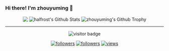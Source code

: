 ### Hi there! I'm zhouyuming 👋
<p align="center">
<img align="center" src="https://github-readme-stats.vercel.app/api/top-langs/?username=zhouyuming&hide_langs_below=1&theme=default&line_height=27&layout=compact" />
<img align="center" src="https://github-readme-stats.vercel.app/api?username=zhouyuming&show_icons=true&count_private=true&include_all_commits=true&line_height=21" alt="halfrost's Github Stats" />
<img align="center" src="https://github-profile-trophy.vercel.app/?username=zhouyuming&column=7" alt="zhouyuming's Github Trophy" />
</p>
<hr>
<p  align="center">
<img src="https://visitor-badge.laobi.icu/badge?page_id=zhouyuming.zhouyuming" alt="visitor badge"/>       
</p>
<p align="center">
  <a href="hhttps://twitter.com/RajkumarSamra"><img alt="followers" title="Follow me on Twitter" src="https://img.shields.io/twitter/follow/DenverCoder1?color=55960c&label=Follow&logo=twitter&logoColor=white&style=for-the-badge"/></a>
  <a href="https://github.com/rjsamra"><img alt="followers" title="Follow me on Github" src="https://img.shields.io/github/followers/rjsamra?color=236ad3&style=for-the-badge&logo=github&label=Follow"/></a>
  <a href="https://github.com/rjsamra"><img alt="views" title="Github views" src="https://freshidea.com/jonah/app/ghpvc/"/></a>
</p>
<!--
**zhouyuming/zhouyuming** is a ✨ _special_ ✨ repository because its `README.md` (this file) appears on your GitHub profile.

Here are some ideas to get you started:

- 🔭 I’m currently working on ...
- 🌱 I’m currently learning ...
- 👯 I’m looking to collaborate on ...
- 🤔 I’m looking for help with ...
- 💬 Ask me about ...
- 📫 How to reach me: ...
- 😄 Pronouns: ...
- ⚡ Fun fact: ...
-->
